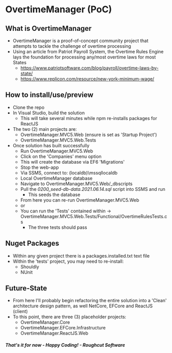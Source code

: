 # OvertimeManager (PoC)  

## What is OvertimeManager  
- OvertimeManager is a proof-of-concept community project that attempts to tackle the challenge of overtime processing
- Using an article from Patriot Payroll System, the Overtime Rules Engine lays the foundation for processing any/most overtime laws for most States  
  - https://www.patriotsoftware.com/blog/payroll/overtime-laws-by-state/  
  - https://www.replicon.com/resource/new-york-minimum-wage/

## How to install/use/preview
- Clone the repo
- In Visual Studio, build the solution
  - This will take several minutes while npm re-installs packages for ReactJS
- The two (2) main projects are:
  - OvertimeManager.MVC5.Web (ensure is set as 'Startup Project')
  - OvertimeManager.MVC5.Web.Tests
- Once solution has built successfully
  - Run OvertimeManager.MVC5.Web
  - Click on the 'Companies' menu option
  - This will create the database via EF6 'Migrations'
  - Stop the web-app
  - Via SSMS, connect to: (localdb)\mssqllocaldb
  - Local OvertimeManager database
  - Navigate to OvertimeManager.MVC5.Web/_dbscripts 
  - Pull the *0200_seed-db-data.2021.06.14.sql* script into SSMS and run
    - This seeds the database 
  - From here you can re-run OvertimeManager.MVC5.Web
  - or
  - You can run the 'Tests' contained within -> OvertimeManager.MVC5.Web.Tests/Functional/OvertimeRulesTests.cs  
      - The three tests should pass
  
## Nuget Packages  
- Within any given project there is a packages.installed.txt text file
- Within the 'tests' project, you may need to re-install:
  - Shouldly
  - NUnit

## Future-State
- From here I'll probably begin refactoring the entire solution into a 'Clean' architecture design pattern, as well NetCore, EFCore and ReactJS (client)  
- To this point, there are three (3) placeholder projects:
  - OvertimeManager.Core
  - OvertimeManager.EFCore.Infrastructure
  - OvertimeManager.ReactJS.Web

#### *That's it for now - Happy Coding! - Roughcut Software*  